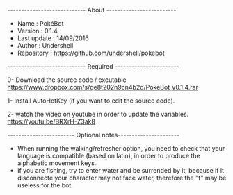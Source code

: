 
---------------------------- About -------------------------


- Name : PokéBot
- Version : 0.1.4
- Last update : 14/09/2016
- Author : Undershell
- Repository : https://github.com/undershell/pokebot


---------------------------- Required -----------------------

0- Download the source code / excutable https://www.dropbox.com/s/qe8t202n9cn4b2d/PokeBot_v0.1.4.rar

1- Install AutoHotKey (if you want to edit the source code).

2- watch the video on youtube in order to update the variables. https://youtu.be/BRXrH-Z3ak8



------------------------ Optional notes----------------------


- When running the walking/refresher option, you need to check that your language is compatible (based on latin), in order to produce the alphabetic movement keys.
- if you are fishing, try to enter water and be surrended by it, because if it disconnecte your character may not face water, therefore the "f" may be useless for the bot. 
